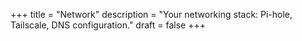 +++
title = "Network"
description = "Your networking stack: Pi-hole, Tailscale, DNS configuration."
draft = false
+++

